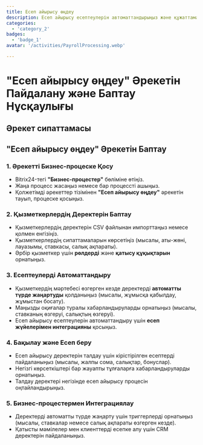 ```yaml
---
title: Есеп айырысу өңдеу
description: Есеп айырысу есептеулерін автоматтандырыңыз және құжаттамаға сәйкестігін қамтамасыз етіңіз.
categories: 
  - 'category_2'
badges: 
  - 'badge_1'
avatar: '/activities/PayrollProcessing.webp'

---
```

# "Есеп айырысу өңдеу" Әрекетін Пайдалану және Баптау Нұсқаулығы

## Әрекет сипаттамасы

## **"Есеп айырысу өңдеу" Әрекетін Баптау**

### 1. Әрекетті Бизнес-процеске Қосу
- Bitrix24-тегі **"Бизнес-процестер"** бөліміне өтіңіз.
- Жаңа процесс жасаңыз немесе бар процессті ашыңыз.
- Қолжетімді әрекеттер тізімінен **"Есеп айырысу өңдеу"** әрекетін тауып, процеске қосыңыз.

### 2. Қызметкерлердің Деректерін Баптау
- Қызметкерлердің деректерін CSV файлынан импорттаңыз немесе қолмен енгізіңіз.
- Қызметкерлердің сипаттамаларын көрсетіңіз (мысалы, аты-жөні, лауазымы, ставкасы, салық ақпараты).
- Әрбір қызметкер үшін **рөлдерді** және **қатысу құқықтарын** орнатыңыз.

### 3. Есептеулерді Автоматтандыру
- Қызметкердің мәртебесі өзгерген кезде деректерді **автоматты түрде жаңартуды** қолданыңыз (мысалы, жұмысқа қабылдау, жұмыстан босату).
- Маңызды оқиғалар туралы хабарландыруларды орнатыңыз (мысалы, ставканың өзгеруі, салықтың өзгеруі).
- Есеп айырысу есептеулерін автоматтандыру үшін **есеп жүйелерімен интеграцияны** қосыңыз.

### 4. Бақылау және Есеп беру
- Есеп айырысу деректерін талдау үшін кірістірілген есептерді пайдаланыңыз (мысалы, жалпы сома, салықтар, бонуслар).
- Негізгі көрсеткіштері бар жауапты тұлғаларға хабарландыруларды орнатыңыз.
- Талдау деректері негізінде есеп айырысу процесін оңтайландырыңыз.

### 5. Бизнес-процестермен Интеграциялау
- Деректерді автоматты түрде жаңарту үшін триггерлерді орнатыңыз (мысалы, ставкалар немесе салық ақпараты өзгерген кезде).
- Қатысты мәмілелер мен клиенттерді есепке алу үшін CRM деректерін пайдаланыңыз.